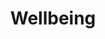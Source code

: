 ---
layout: content
data: cat
title: Wellbeing
isHome: true
link: https://figure.nz/search/?query=pacific%20people%20lifestyle&ref=pfnz
---